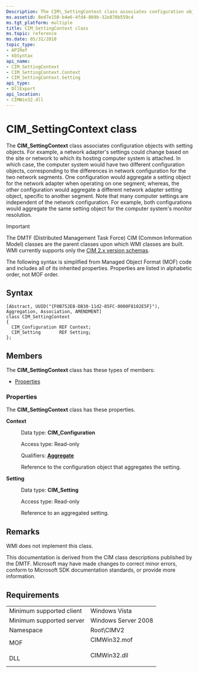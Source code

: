 ```yaml
---
Description: The CIM\_SettingContext class associates configuration objects with setting objects.
ms.assetid: 8ed7e150-b4e6-4fd4-809b-32e870b559c4
ms.tgt_platform: multiple
title: CIM_SettingContext class
ms.topic: reference
ms.date: 05/31/2018
topic_type: 
- APIRef
- kbSyntax
api_name: 
- CIM_SettingContext
- CIM_SettingContext.Context
- CIM_SettingContext.Setting
api_type: 
- DllExport
api_location: 
- CIMWin32.dll
---
```


# CIM\_SettingContext class

The **CIM\_SettingContext** class associates configuration objects with setting objects. For example, a network adapter's settings could change based on the site or network to which its hosting computer system is attached. In which case, the computer system would have two different configuration objects, corresponding to the differences in network configuration for the two network segments. One configuration would aggregate a setting object for the network adapter when operating on one segment; whereas, the other configuration would aggregate a different network adapter setting object, specific to another segment. Note that many computer settings are independent of the network configuration. For example, both configurations would aggregate the same setting object for the computer system's monitor resolution.

> [!IMPORTANT]
> The DMTF (Distributed Management Task Force) CIM (Common Information Model) classes are the parent classes upon which WMI classes are built. WMI currently supports only the [CIM 2.x version schemas](https://dmtf.org/standards/cim/schemas).

 

The following syntax is simplified from Managed Object Format (MOF) code and includes all of its inherited properties. Properties are listed in alphabetic order, not MOF order.

## Syntax

``` syntax
[Abstract, UUID("{F0B752E8-DB30-11d2-85FC-0000F8102E5F}"), Aggregation, Association, AMENDMENT]
class CIM_SettingContext
{
  CIM_Configuration REF Context;
  CIM_Setting       REF Setting;
};
```

## Members

The **CIM\_SettingContext** class has these types of members:

-   [Properties](#properties)

### Properties

The **CIM\_SettingContext** class has these properties.

<dl> <dt>

**Context**
</dt> <dd> <dl> <dt>

Data type: **CIM\_Configuration**
</dt> <dt>

Access type: Read-only
</dt> <dt>

Qualifiers: [**Aggregate**](https://docs.microsoft.com/windows/desktop/WmiSdk/standard-qualifiers)
</dt> </dl>

Reference to the configuration object that aggregates the setting.

</dd> <dt>

**Setting**
</dt> <dd> <dl> <dt>

Data type: **CIM\_Setting**
</dt> <dt>

Access type: Read-only
</dt> </dl>

Reference to an aggregated setting.

</dd> </dl>

## Remarks

WMI does not implement this class.

This documentation is derived from the CIM class descriptions published by the DMTF. Microsoft may have made changes to correct minor errors, conform to Microsoft SDK documentation standards, or provide more information.

## Requirements



|                                     |                                                                                         |
|-------------------------------------|-----------------------------------------------------------------------------------------|
| Minimum supported client<br/> | Windows Vista<br/>                                                                |
| Minimum supported server<br/> | Windows Server 2008<br/>                                                          |
| Namespace<br/>                | Root\\CIMV2<br/>                                                                  |
| MOF<br/>                      | <dl> <dt>CIMWin32.mof</dt> </dl> |
| DLL<br/>                      | <dl> <dt>CIMWin32.dll</dt> </dl> |



 

 





